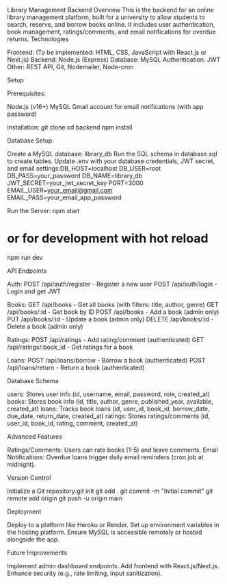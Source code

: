 Library Management Backend
Overview
This is the backend for an online library management platform, built for a university to allow students to search, reserve, and borrow books online. It includes user authentication, book management, ratings/comments, and email notifications for overdue returns.
Technologies

Frontend: (To be implemented: HTML, CSS, JavaScript with React.js or Next.js)
Backend: Node.js (Express)
Database: MySQL
Authentication: JWT
Other: REST API, Git, Nodemailer, Node-cron

Setup

Prerequisites:

Node.js (v16+)
MySQL
Gmail account for email notifications (with app password)


Installation:
git clone <repository-url>
cd backend
npm install


Database Setup:

Create a MySQL database: library_db
Run the SQL schema in database.sql to create tables.
Update .env with your database credentials, JWT secret, and email settings:DB_HOST=localhost
DB_USER=root
DB_PASS=your_password
DB_NAME=library_db
JWT_SECRET=your_jwt_secret_key
PORT=3000
EMAIL_USER=your_email@gmail.com
EMAIL_PASS=your_email_app_password




Run the Server:
npm start
# or for development with hot reload
npm run dev



API Endpoints

Auth:
POST /api/auth/register - Register a new user
POST /api/auth/login - Login and get JWT


Books:
GET /api/books - Get all books (with filters: title, author, genre)
GET /api/books/:id - Get book by ID
POST /api/books - Add a book (admin only)
PUT /api/books/:id - Update a book (admin only)
DELETE /api/books/:id - Delete a book (admin only)


Ratings:
POST /api/ratings - Add rating/comment (authenticated)
GET /api/ratings/:book_id - Get ratings for a book


Loans:
POST /api/loans/borrow - Borrow a book (authenticated)
POST /api/loans/return - Return a book (authenticated)



Database Schema

users: Stores user info (id, username, email, password, role, created_at)
books: Stores book info (id, title, author, genre, published_year, available, created_at)
loans: Tracks book loans (id, user_id, book_id, borrow_date, due_date, return_date, created_at)
ratings: Stores ratings/comments (id, user_id, book_id, rating, comment, created_at)

Advanced Features

Ratings/Comments: Users can rate books (1-5) and leave comments.
Email Notifications: Overdue loans trigger daily email reminders (cron job at midnight).

Version Control

Initialize a Git repository:git init
git add .
git commit -m "Initial commit"
git remote add origin <repository-url>
git push -u origin main



Deployment

Deploy to a platform like Heroku or Render.
Set up environment variables in the hosting platform.
Ensure MySQL is accessible remotely or hosted alongside the app.

Future Improvements

Implement admin dashboard endpoints.
Add frontend with React.js/Next.js.
Enhance security (e.g., rate limiting, input sanitization).
